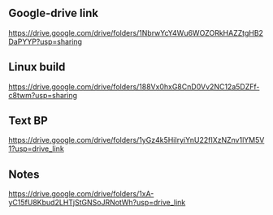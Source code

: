 ## Google-drive link
https://drive.google.com/drive/folders/1NbrwYcY4Wu6WOZORkHAZZtgHB2DaPYYP?usp=sharing

## Linux build
https://drive.google.com/drive/folders/188Vx0hxG8CnD0Vv2NC12a5DZFf-c8twm?usp=sharing

## Text BP
https://drive.google.com/drive/folders/1yGz4k5HiIryiYnU22fIXzNZnv1lYM5V1?usp=drive_link

## Notes
https://drive.google.com/drive/folders/1xA-yC15fU8Kbud2LHTjStGNSoJRNotWh?usp=drive_link
